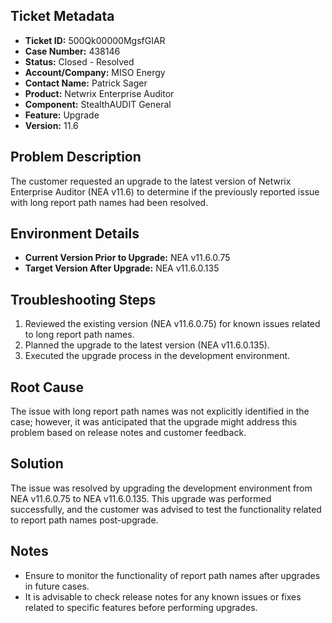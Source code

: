 ## Ticket Metadata
- **Ticket ID:** 500Qk00000MgsfGIAR
- **Case Number:** 438146
- **Status:** Closed - Resolved
- **Account/Company:** MISO Energy
- **Contact Name:** Patrick Sager
- **Product:** Netwrix Enterprise Auditor
- **Component:** StealthAUDIT General
- **Feature:** Upgrade
- **Version:** 11.6

## Problem Description
The customer requested an upgrade to the latest version of Netwrix Enterprise Auditor (NEA v11.6) to determine if the previously reported issue with long report path names had been resolved.

## Environment Details
- **Current Version Prior to Upgrade:** NEA v11.6.0.75
- **Target Version After Upgrade:** NEA v11.6.0.135

## Troubleshooting Steps
1. Reviewed the existing version (NEA v11.6.0.75) for known issues related to long report path names.
2. Planned the upgrade to the latest version (NEA v11.6.0.135).
3. Executed the upgrade process in the development environment.

## Root Cause
The issue with long report path names was not explicitly identified in the case; however, it was anticipated that the upgrade might address this problem based on release notes and customer feedback.

## Solution
The issue was resolved by upgrading the development environment from NEA v11.6.0.75 to NEA v11.6.0.135. This upgrade was performed successfully, and the customer was advised to test the functionality related to report path names post-upgrade.

## Notes
- Ensure to monitor the functionality of report path names after upgrades in future cases.
- It is advisable to check release notes for any known issues or fixes related to specific features before performing upgrades.